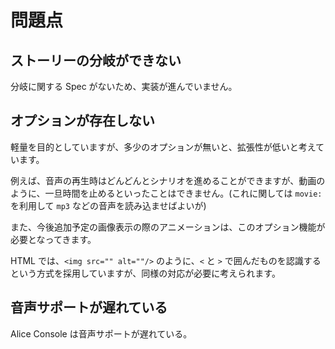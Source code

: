 # 問題点

## ストーリーの分岐ができない

分岐に関する Spec がないため、実装が進んでいません。

## オプションが存在しない

軽量を目的としていますが、多少のオプションが無いと、拡張性が低いと考えています。

例えば、音声の再生時はどんどんとシナリオを進めることができますが、動画のように、一旦時間を止めるといったことはできません。(これに関しては `movie: `を利用して `mp3` などの音声を読み込ませばよいが)

また、今後追加予定の画像表示の際のアニメーションは、このオプション機能が必要となってきます。

HTML では、`<img src="" alt=""/>` のように、`<` と `>` で囲んだものを認識するという方式を採用していますが、同様の対応が必要に考えられます。

## 音声サポートが遅れている

Alice Console は音声サポートが遅れている。
